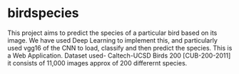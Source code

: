# birdspecies
This project aims to predict the species of a particular bird based on its image. We have used Deep Learning to implement this, and particularly used vgg16 of the CNN to load, classify and then predict the species. This is a Web Application.
Dataset used- Caltech-UCSD Birds 200 [CUB-200-2011] it consists of 11,000 images approx of 200 differernt species. 

